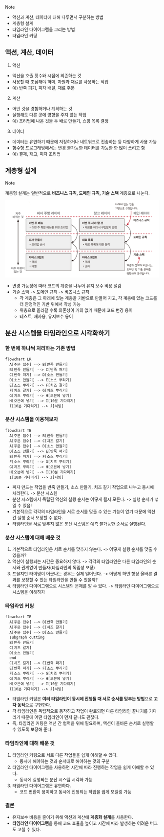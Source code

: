 > [!NOTE]
>
> - 액션과 계산, 데이터에 대해 다루면서 구분하는 방법
> - 계층형 설계
> - 타임라인 다이어그램을 그리는 방법
> - 타임라인 커팅

## 액션, 계산, 데이터

1. 액션

- 액션을 호출 횟수와 시점에 의존하는 것
- 사용할 때 조심해야 하며, 자원과 재료를 사용하는 작업
- 예) 반죽 펴기, 피자 배달, 재료 주문

2. 계산

- 어떤 것을 경험하거나 계획하는 것
- 실행해도 다른 곳에 영향을 주지 않는 작업
- 예) 조리법에 나온 것을 두 배로 만들기, 쇼핑 목록 결정

3. 데이터

- 데이터는 유연하기 때문에 저장하거나 네트워크로 전송하는 등 다양하게 사용 가능
- 함수형 프로그래밍에서는 변경 불가능한 데이터를 가능한 한 많이 쓰려고 함
- 예) 결제, 재고, 피자 조리법

## 계층형 설계

> [!NOTE]
> 계층형 설계는 일반적으로 **비즈니스 규칙, 도메인 규칙, 기술 스택** 계층으로 나눈다.

![1.jpeg](./img/1.jpeg)

- 변경 가능성에 따라 코드의 계층을 나누어 유지 보수 비용 절감
- 기술 스택 -> 도메인 규칙 -> 비즈니스 규칙
  - 각 계층은 그 아래에 있는 계층을 기반으로 만들어 지고, 각 계층에 있는 코드를 더 안정적인 기반 위에서 작성 가능
  - 위층으로 올라갈 수록 의존성이 거의 없기 때문에 코드 변경 용이
  - 테스트, 재사용, 유지보수 용이

## 분산 시스템을 타임라인으로 시각화하기

### 한 번에 하나씩 처리하는 기존 방법

```mermaid
flowchart LR
  A[주문 접수] --> B[반죽 만들기]
  B[반죽 만들기] --> C[반죽 펴기]
  C[반죽 펴기] --> D[소스 만들기]
  D[소스 만들기] --> E[소스 뿌리기]
  E[소스 뿌리기] --> F[치즈 갈기]
  F[치즈 갈기] --> G[치즈 뿌리기]
  G[치즈 뿌리기] --> H[오븐에 넣기]
  H[오븐에 넣기] --> I[10분 기다리기]
  I[10분 기다리기] --> J[서빙]
```

### 분산 시스템을 이용해보자

```mermaid
flowchart TB
  A[주문 접수] --> B[반죽 만들기]
  A[주문 접수] --> C[치즈 갈기]
  A[주문 접수] --> D[소스 만들기]
  D[소스 만들기] --> E[반죽 펴기]
  E[반죽 펴기] --> F[소스 뿌리기]
  F[소스 뿌리기] --> G[치즈 뿌리기]
  G[치즈 뿌리기] --> H[오븐에 넣기]
  H[오븐에 넣기] --> I[10분 기다리기]
  I[10분 기다리기] --> J[서빙]
```

- 피자 만드는 작업을 반죽 만들기, 소스 만들기, 치즈 갈기 작업으로 나누고 동시에 처리한다. -> 분산 시스템
- 분산 시스템에서 독립된 액션의 실행 순서는 어떻게 될지 모른다. -> 실행 순서가 섞일 수 있음!
- 기본적으로 각각의 타임라인을 서로 순서를 맞출 수 있는 기능이 없기 때문에 액션 간 실행 순서 보장할 수 없다.
- 타임라인을 서로 맞추지 않은 분산 시스템은 예측 불가능한 순서로 실행된다.

### 분산 시스템에 대해 배운 것

1. 기본적으로 타임라인은 서로 순서를 맞추지 않는다. -> 어떻게 실행 순서를 맞출 수 있을까?
2. 액션이 실행되는 시간은 중요하지 않다. -> 각각의 타임라인은 다른 타임라인의 순서와 관계없이 만들자(타임라인의 독립성 보장)
3. 드물지만 타이밍이 어긋나는 경우는 실제 일어난다. -> 어떻게 하면 항상 올바른 결과를 보장할 수 있는 타임라인을 만들 수 있을까?
4. 타임라인 다이어그램으로 시스템의 문제를 알 수 있다. -> 타임라인 다이어그램으로 시스템을 이해하자

### 타임라인 커팅

```mermaid
flowchart TB
  A[주문 접수] --> B[반죽 만들기]
  A[주문 접수] --> C[치즈 갈기]
  A[주문 접수] --> D[소스 만들기]
  subgraph cutting
  B[반죽 만들기]
  C[치즈 갈기]
  D[소스 만들기]
  end
  C[치즈 갈기] --> E[반죽 펴기]
  E[반죽 펴기] --> F[소스 뿌리기]
  F[소스 뿌리기] --> G[치즈 뿌리기]
  G[치즈 뿌리기] --> H[오븐에 넣기]
  H[오븐에 넣기] --> I[10분 기다리기]
  I[10분 기다리기] --> J[서빙]
```

- 타임라인 커팅은 **여러 타임라인이 동시에 진행될 때 서로 순서를 맞추는 방법**으로 **고차 동작**으로 구현한다.
- 각 타임라인은 독립적으로 동작하고 작업이 완료되면 다른 타임라인 끝나기를 기다리기 때문에 어떤 타임라인이 먼저 끝나도 괜찮다.
- 즉, 타임라인 커팅은 액션 간 협력을 위해 필요하며, 액션이 올바른 순서로 실행할 수 있도록 보장해 준다.

### 타임라인에 대해 배운 것

1. 타임라인 커팅으로 서로 다른 작업들을 쉽게 이해할 수 있다.
   - 동시에 해야하는 것과 순서대로 해야하는 것의 구분
2. 타임라인 다이어그램을 사용하면 시간에 따라 진행하는 작업을 쉽게 이해할 수 있다.
   - 동시에 실행되는 분산 시스템 시각화 가능
3. 타임라인 다이어그램은 유연하다.
   - 코드 변환이 용이하고 동시에 진행되는 작업을 쉽게 모델링 가능

### 결론

- 유지보수 비용을 줄이기 위해 액션과 계산에 **계층화 설계**를 사용한다.
- **타임라인 다이어그램**을 통해 코드 효율을 높이고 시간에 따라 발생하는 어려운 버그도 고칠 수 있다.
